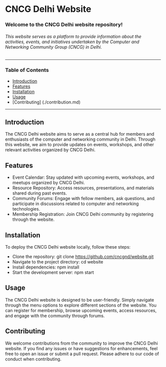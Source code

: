 
#  CNCG Delhi Website                                                                                                                                        

### Welcome to the CNCG Delhi website repository!
 ###### This website serves as a platform to provide information about the activities, events, and initiatives undertaken by the Computer and Networking Community Group (CNCG) in Delhi.
---
### Table of Contents
* [Introduction](#introduction)
* [Features](#features)
* [Installation](#installation)
* [Usage](#usage)
* [Contributing] (./contribution.md)
<!-- License -->
---
## Introduction  <a name="introduction"></a>
The CNCG Delhi website aims to serve as a central hub for members and enthusiasts of the computer and networking community in Delhi. Through this website, we aim to provide updates on events, workshops, and other relevant activities organized by CNCG Delhi.

## Features <a name="features"></a>
* Event Calendar: Stay updated with upcoming events, workshops, and meetups organized by CNCG Delhi.
* Resource Repository: Access resources, presentations, and materials shared during past events.
* Community Forums: Engage with fellow members, ask questions, and participate in discussions related to computer and networking technologies.
* Membership Registration: Join CNCG Delhi community by registering through the website.
##  Installation <a name="installation"></a>
To deploy the CNCG Delhi website locally, follow these steps:

* Clone the repository: git clone https://github.com/cncgnd/website.git
* Navigate to the project directory: cd website
* Install dependencies: npm install
* Start the development server: npm start
## Usage <a name="usage"></a>
The CNCG Delhi website is designed to be user-friendly. Simply navigate through the menu options to explore different sections of the website. You can register for membership, browse upcoming events, access resources, and engage with the community through forums.

## Contributing
We welcome contributions from the community to improve the CNCG Delhi website. If you find any issues or have suggestions for enhancements, feel free to open an issue or submit a pull request. Please adhere to our code of conduct when contributing.
